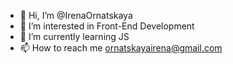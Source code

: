 - 👋 Hi, I’m @IrenaOrnatskaya
- 👀 I’m interested in Front-End Development
- 🌱 I’m currently learning JS
- 📫 How to reach me ornatskayairena@gmail.com

<!---
IrenaOrnatskaya/IrenaOrnatskaya is a ✨ special ✨ repository because its `README.md` (this file) appears on your GitHub profile.
You can click the Preview link to take a look at your changes.
--->
